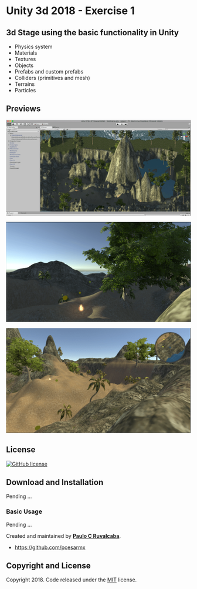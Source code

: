 # Unity 3d 2018 - Exercise 1

## 3d Stage using the basic functionality in Unity
* Physics system
* Materials 
* Textures 
* Objects
* Prefabs and custom prefabs
* Colliders (primitives and mesh)
* Terrains
* Particles

## Previews
![Portfolio Preview1](https://raw.githubusercontent.com/pcesarmx/unity-3d/master/Previews/preview1.png)

![Portfolio Preview1](https://raw.githubusercontent.com/pcesarmx/unity-3d/master/Previews/preview2.png)

![Portfolio Preview1](https://raw.githubusercontent.com/pcesarmx/unity-3d/master/Previews/preview3.png)


## License
[![GitHub license](https://img.shields.io/badge/license-MIT-blue.svg)](https://github.com/pcesarmx/unity-3d/blob/master/LICENSE)

## Download and Installation
Pending ...

### Basic Usage
Pending ...

Created and maintained by **[Paulo C Ruvalcaba](http://pruvalcaba.com/)**.

* https://github.com/pcesarmx

## Copyright and License

Copyright 2018. Code released under the [MIT](https://github.com/pcesarmx/unity-3d/blob/master/LICENSE) license.
